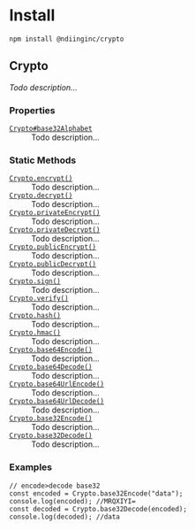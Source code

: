 # Install

```
npm install @ndiinginc/crypto
```

## Crypto
_Todo description..._

<!-- properties -->
### Properties
<dl>
    <dt><code><a href="./docs/crypto/base32alphabet.md">Crypto#base32Alphabet</a></code></dt>
    <dd>Todo description...</dd>
</dl>
<!-- properties -->

<!-- staticproperties -->
<!-- staticproperties -->

<!-- methods -->
<!-- methods -->

<!-- staticmethods -->
### Static Methods
<dl>
    <dt><code><a href="./docs/crypto/encrypt.md">Crypto.encrypt()</a></code></dt>
    <dd>Todo description...</dd>
    <dt><code><a href="./docs/crypto/decrypt.md">Crypto.decrypt()</a></code></dt>
    <dd>Todo description...</dd>
    <dt><code><a href="./docs/crypto/private-encrypt.md">Crypto.privateEncrypt()</a></code></dt>
    <dd>Todo description...</dd>
    <dt><code><a href="./docs/crypto/private-decrypt.md">Crypto.privateDecrypt()</a></code></dt>
    <dd>Todo description...</dd>
    <dt><code><a href="./docs/crypto/public-encrypt.md">Crypto.publicEncrypt()</a></code></dt>
    <dd>Todo description...</dd>
    <dt><code><a href="./docs/crypto/public-decrypt.md">Crypto.publicDecrypt()</a></code></dt>
    <dd>Todo description...</dd>
    <dt><code><a href="./docs/crypto/sign.md">Crypto.sign()</a></code></dt>
    <dd>Todo description...</dd>
    <dt><code><a href="./docs/crypto/verify.md">Crypto.verify()</a></code></dt>
    <dd>Todo description...</dd>
    <dt><code><a href="./docs/crypto/hash.md">Crypto.hash()</a></code></dt>
    <dd>Todo description...</dd>
    <dt><code><a href="./docs/crypto/hmac.md">Crypto.hmac()</a></code></dt>
    <dd>Todo description...</dd>
    <dt><code><a href="./docs/crypto/base64encode.md">Crypto.base64Encode()</a></code></dt>
    <dd>Todo description...</dd>
    <dt><code><a href="./docs/crypto/base64decode.md">Crypto.base64Decode()</a></code></dt>
    <dd>Todo description...</dd>
    <dt><code><a href="./docs/crypto/base64url-encode.md">Crypto.base64UrlEncode()</a></code></dt>
    <dd>Todo description...</dd>
    <dt><code><a href="./docs/crypto/base64url-decode.md">Crypto.base64UrlDecode()</a></code></dt>
    <dd>Todo description...</dd>
    <dt><code><a href="./docs/crypto/base32encode.md">Crypto.base32Encode()</a></code></dt>
    <dd>Todo description...</dd>
    <dt><code><a href="./docs/crypto/base32decode.md">Crypto.base32Decode()</a></code></dt>
    <dd>Todo description...</dd>
</dl>
<!-- staticmethods -->

<!-- examples -->
### Examples
```
// encode>decode base32const encoded = Crypto.base32Encode("data");console.log(encoded); //MRQXIYI=const decoded = Crypto.base32Decode(encoded);console.log(decoded); //data
```

<!-- examples -->
